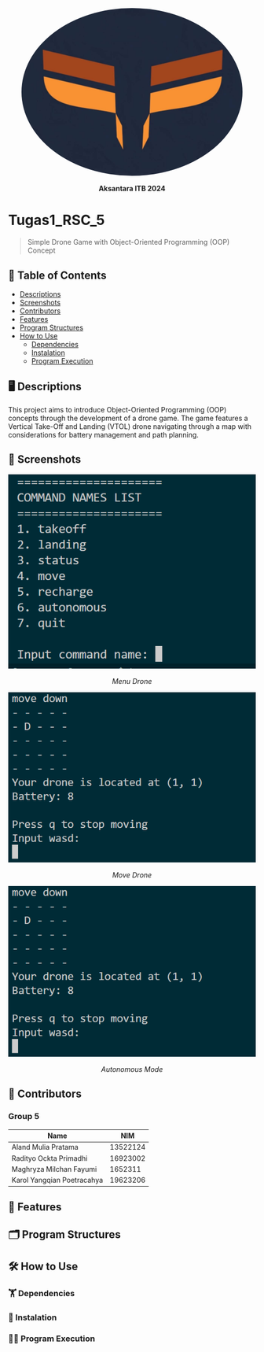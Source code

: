 <div align="center">
  <img src="./img/Aksantara.png" alt="Aksantara ITB 2024" width="450" style="border-radius: 50%";/>
  <p><b>Aksantara ITB 2024</b></p>
</div>

# Tugas1_RSC_5
> Simple Drone Game with Object-Oriented Programming (OOP) Concept
## 📑 Table of Contents
  - [Descriptions](#%EF%B8%8F-descriptions)
  - [Screenshots](#-screenshots)
  - [Contributors](#-contributors)
  - [Features](#-features)
  - [Program Structures](#%EF%B8%8F-program-structures)
  - [How to Use](#%EF%B8%8F-how-to-use)
    - [Dependencies](#-dependencies)
    - [Instalation](#-instalation)
    - [Program Execution](#%EF%B8%8F-program-execution)

## 🖥️ Descriptions
This project aims to introduce Object-Oriented Programming (OOP) concepts through the development of a drone game. The game features a Vertical Take-Off and Landing (VTOL) drone navigating through a map with considerations for battery management and path planning.
## 📸 Screenshots
<div align="center">
  <img src="./img/Menu.png" alt="Menu Drone" width="650";/>
  <p><i>Menu Drone</i></p>
</div>
<div align="center">
  <img src="./img/Move.png" alt="Move Drone" width="650";/>
  <p><i>Move Drone</i></p>
</div>
<div align="center">
  <img src="./img/Move.png" alt="Autonomous" width="650";/>
  <p><i>Autonomous Mode</i></p>
</div>

## 🪪 Contributors
### Group 5
| Name | NIM |
|---|---|
| Aland Mulia Pratama | 13522124 |
| Radityo Ockta Primadhi | 16923002 |
| Maghryza Milchan Fayumi | 1652311 |
| Karol Yangqian Poetracahya | 19623206 |
## 📀 Features

## 🗂️ Program Structures

## 🛠️ How to Use

### 🏋 Dependencies

### 🔧 Instalation

### 🏃‍♂️ Program Execution